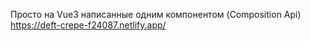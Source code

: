 Просто на Vue3 написанные одним компонентом (Composition Api)
https://deft-crepe-f24087.netlify.app/
